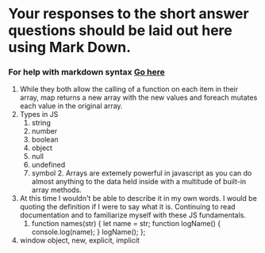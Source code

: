 # Your responses to the short answer questions should be laid out here using Mark Down.
### For help with markdown syntax [Go here](https://github.com/adam-p/markdown-here/wiki/Markdown-Cheatsheet)

1. While they both allow the calling of a function on each item in their array, map returns a new array with the new values and foreach mutates each value in the original array.
2. Types in JS
    1. string
    2. number
    3. boolean
    4. object
    5. null
    6. undefined
    7. symbol
        2. Arrays are extemely powerful in javascript as you can do almost anything to the data held inside with a multitude of built-in array methods.
3. At this time I wouldn't be able to describe it in my own words. I would be quoting the definition if I were to say what it is. Continuing to read documentation and to familiarize myself with these JS fundamentals.
    1. function names(str) {
        let name = str;
        function logName() {
            console.log(name);
        }
        logName();
    };
4. window object, new, explicit, implicit
